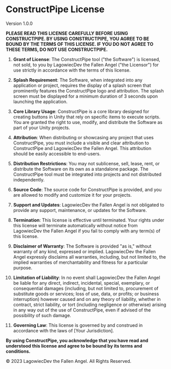 # ConstructPipe License

Version 1.0.0

**PLEASE READ THIS LICENSE CAREFULLY BEFORE USING CONSTRUCTPIPE. BY USING CONSTRUCTPIPE, YOU AGREE TO BE BOUND BY THE TERMS OF THIS LICENSE. IF YOU DO NOT AGREE TO THESE TERMS, DO NOT USE CONSTRUCTPIPE.**

1. **Grant of License**: The ConstructPipe tool ("the Software") is licensed, not sold, to you by LagowiecDev the Fallen Angel ("the Licensor") for use strictly in accordance with the terms of this license.

2. **Splash Requirement**: The Software, when integrated into any application or project, requires the display of a splash screen that prominently features the ConstructPipe logo and attribution. The splash screen must be displayed for a minimum duration of 3 seconds upon launching the application.

3. **Core Library Usage**: ConstructPipe is a core library designed for creating buttons in Unity that rely on specific items to execute scripts. You are granted the right to use, modify, and distribute the Software as part of your Unity projects.

4. **Attribution**: When distributing or showcasing any project that uses ConstructPipe, you must include a visible and clear attribution to ConstructPipe and LagowiecDev the Fallen Angel. This attribution should be easily accessible to end-users.

5. **Distribution Restrictions**: You may not sublicense, sell, lease, rent, or distribute the Software on its own as a standalone package. The ConstructPipe tool must be integrated into projects and not distributed independently.

6. **Source Code**: The source code for ConstructPipe is provided, and you are allowed to modify and customize it for your projects.

7. **Support and Updates**: LagowiecDev the Fallen Angel is not obligated to provide any support, maintenance, or updates for the Software.

8. **Termination**: This license is effective until terminated. Your rights under this license will terminate automatically without notice from LagowiecDev the Fallen Angel if you fail to comply with any term(s) of this license.

9. **Disclaimer of Warranty**: The Software is provided "as is," without warranty of any kind, expressed or implied. LagowiecDev the Fallen Angel expressly disclaims all warranties, including, but not limited to, the implied warranties of merchantability and fitness for a particular purpose.

10. **Limitation of Liability**: In no event shall LagowiecDev the Fallen Angel be liable for any direct, indirect, incidental, special, exemplary, or consequential damages (including, but not limited to, procurement of substitute goods or services; loss of use, data, or profits; or business interruption) however caused and on any theory of liability, whether in contract, strict liability, or tort (including negligence or otherwise) arising in any way out of the use of ConstructPipe, even if advised of the possibility of such damage.

11. **Governing Law**: This license is governed by and construed in accordance with the laws of [Your Jurisdiction].

**By using ConstructPipe, you acknowledge that you have read and understood this license and agree to be bound by its terms and conditions.**

© 2023 LagowiecDev the Fallen Angel. All Rights Reserved.
